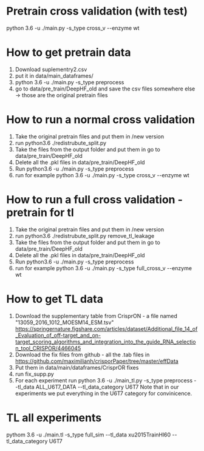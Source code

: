# Pretrain cross validation (with test)
python 3.6 -u ./main.py -s_type cross_v --enzyme wt


# How to get pretrain data
1. Download suplementry2.csv
2. put it in data/main_dataframes/
3. python 3.6 -u ./main.py -s_type preprocess
4. go to data/pre_train/DeepHF_old and save the csv files somewhere else -> those are the original pretrain files

# How to run a normal cross validation
1. Take the original pretrain files and put them in /new version
2. run python3.6 ./redistrubute_split.py
3. Take the files from the output folder and put them in go to data/pre_train/DeepHF_old
4. Delete all the .pkl files in data/pre_train/DeepHF_old
5. Run python3.6 -u ./main.py -s_type preprocess 
6. run for example python 3.6 -u ./main.py -s_type cross_v --enzyme wt


# How to run a full cross validation - pretrain for tl
1. Take the original pretrain files and put them in /new version
2. run python3.6 ./redistrubute_split.py remove_tl_leakage
3. Take the files from the output folder and put them in go to data/pre_train/DeepHF_old
4. Delete all the .pkl files in data/pre_train/DeepHF_old
5. Run python3.6 -u ./main.py -s_type preprocess 
6. run for example python 3.6 -u ./main.py -s_type full_cross_v --enzyme wt

# How to get TL data
1. Download the supplementary table from CrisprON - a file named "13059_2016_1012_MOESM14_ESM.tsv" https://springernature.figshare.com/articles/dataset/Additional_file_14_of_Evaluation_of_off-target_and_on-target_scoring_algorithms_and_integration_into_the_guide_RNA_selection_tool_CRISPOR/4466045
2. Download the fix files from github - all the .tab files in https://github.com/maximilianh/crisporPaper/tree/master/effData
3. Put them in data/main/dataframes/CrisprOR fixes
4. run fix_supp.py
5. For each experiment run  python 3.6 -u ./main_tl.py -s_type preprocess --tl_data ALL_U6T7_DATA --tl_data_category U6T7 
Note that in our experiments we put everything in the U6T7 category for convinicence.



# TL all experiments
pythom 3.6 -u ./main.tl -s_type full_sim --tl_data xu2015TrainHl60 --tl_data_category U6T7 






